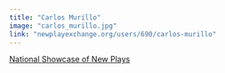 ```yaml
---
title: "Carlos Murillo"
image: "carlos_murillo.jpg"
link: "newplayexchange.org/users/690/carlos-murillo"
---
```


[National Showcase of New Plays](/programs/national-showcase-of-new-plays)
